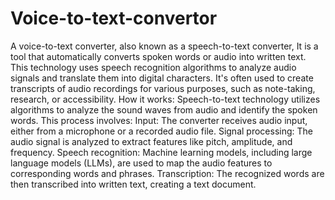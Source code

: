 # Voice-to-text-convertor
A voice-to-text converter, also known as a speech-to-text converter, It is a tool that automatically converts spoken words or audio into written text. This technology uses speech recognition algorithms to analyze audio signals and translate them into digital characters. It's often used to create transcripts of audio recordings for various purposes, such as note-taking, research, or accessibility. 
How it works:
Speech-to-text technology utilizes algorithms to analyze the sound waves from audio and identify the spoken words. This process involves: 
Input: The converter receives audio input, either from a microphone or a recorded audio file. 
Signal processing: The audio signal is analyzed to extract features like pitch, amplitude, and frequency. 
Speech recognition: Machine learning models, including large language models (LLMs), are used to map the audio features to corresponding words and phrases. 
Transcription: The recognized words are then transcribed into written text, creating a text document.

